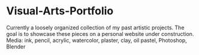 # Visual-Arts-Portfolio
Currently a loosely organized collection of my past artistic projects. The goal is to showcase these pieces on a personal website under construction. Media: ink, pencil, acrylic, watercolor, plaster, clay, oil pastel, Photoshop, Blender
